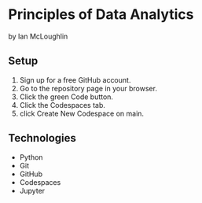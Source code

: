 # Principles of Data Analytics

by Ian McLoughlin

## Setup

1. Sign up for a free GitHub account.
2. Go to the repository page in your browser.
3. Click the green Code button.
4. Click the Codespaces tab.
5. click Create New Codespace on main.

## Technologies

- Python
- Git
- GitHub
- Codespaces
- Jupyter
